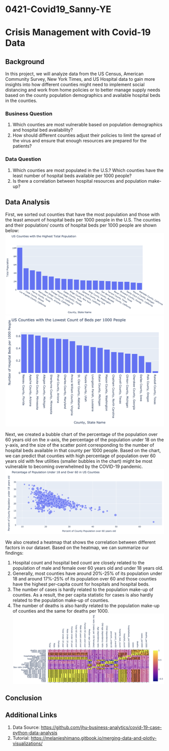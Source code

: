 # 0421-Covid19_Sanny-YE

# Crisis Management with Covid-19 Data
## Background 
In this project, we will analyze data from the US Census, American Community Survey, New York Times, and US Hospital data to gain more insights into how different counties might need to implement social distancing and work from home policies or to better manage supply needs based on the county population demographics and available hospital beds in the counties.

### Business Question
1) Which counties are most vulnerable based on population demographics and hospital bed availability?
2) How should different counties adjust their policies to limit the spread of the virus and ensure that enough resources are prepared for the patients?

### Data Question 
1) Which counties are most populated in the U.S.? Which counties have the least number of hospital beds available per 1000 people?
2) Is there a correlation between hospital resources and population make-up?

## Data Analysis
First, we sorted out counties that have the most population and those with the least amount of hospital beds per 1000 people in the U.S. The counties and their population/ counts of hospital beds per 1000 people are shown below:
![](Highest_pop.png)
![](Beds.png)

Next, we created a bubble chart of the percentage of the population over 60 years old on the x-axis, the percentage of the population under 18 on the y-axis, and the size of the scatter point corresponding to the number of hospital beds available in that county per 1000 people. Based on the chart, we can predict that counties with high percentage of population over 60 years old with few utilities (smaller bubbles in the chart) might be most vulnerable to becoming overwhelmed by the COVID-19 pandemic.
![](Bed_counts_per_1000.png)


We also created a heatmap that shows the correlation between different factors in our dataset. Based on the heatmap, we can summarize our findings:
1) Hospital count and hospital bed count are closely related to the population of male and female over 60 years old and under 18 years old. 
2) Generally, most counties have around 20%-25% of its population under 18 and around 17%-25% of its population over 60 and those counties have the highest per-capita count for hospitals and hospital beds. 
3) The number of cases is hardly related to the population make-up of counties. As a result, the per capita statistic for cases is also hardly related to the population make-up of counties.
4) The number of deaths is also hardly related to the population make-up of counties and the same for deaths per 1000.
![](Heatmap.png)


## Conclusion


## Additional Links
1) Data Source: https://github.com/jhu-business-analytics/covid-19-case-python-data-analysis
2) Tutorial: https://melanieshimano.gitbook.io/merging-data-and-plotly-visualizations/
